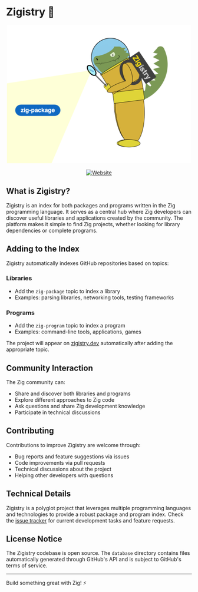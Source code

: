 # Zigistry 🦎

<div align="center">
<img width=500 src="./public/zigister-finds-repos.png" alt="Zigistry Logo"/>

[![Website](https://img.shields.io/website?url=https%3A%2F%2Fzigistry.dev&up_message=zigistry.dev&down_message=offline&label=website)](https://zigistry.dev)
</div>

## What is Zigistry?

Zigistry is an index for both packages and programs written in the Zig programming language. It serves as a central hub where Zig developers can discover useful libraries and applications created by the community. The platform makes it simple to find Zig projects, whether looking for library dependencies or complete programs.

## Adding to the Index

Zigistry automatically indexes GitHub repositories based on topics:

### Libraries
- Add the `zig-package` topic to index a library
- Examples: parsing libraries, networking tools, testing frameworks

### Programs
- Add the `zig-program` topic to index a program
- Examples: command-line tools, applications, games

The project will appear on [zigistry.dev](https://zigistry.dev) automatically after adding the appropriate topic.

## Community Interaction

The Zig community can:
- Share and discover both libraries and programs
- Explore different approaches to Zig code
- Ask questions and share Zig development knowledge
- Participate in technical discussions

## Contributing

Contributions to improve Zigistry are welcome through:
- Bug reports and feature suggestions via issues
- Code improvements via pull requests
- Technical discussions about the project
- Helping other developers with questions

## Technical Details

Zigistry is a polyglot project that leverages multiple programming languages and technologies to provide a robust package and program index. Check the [issue tracker](https://github.com/zigistry/zigistry/issues) for current development tasks and feature requests.

## License Notice

The Zigistry codebase is open source. The `database` directory contains files automatically generated through GitHub's API and is subject to GitHub's terms of service.

---

Build something great with Zig! ⚡
